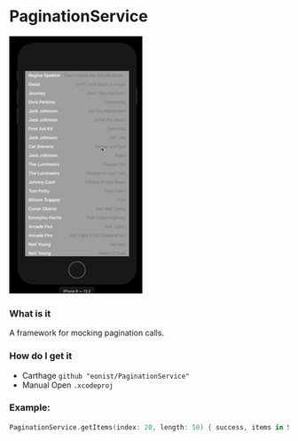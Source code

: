 # PaginationService

<img width="240" alt="img" src="pagination.gif?raw=true">

### What is it
A framework for mocking pagination calls.

### How do I get it
- Carthage `github "eonist/PaginationService"`
- Manual Open `.xcodeproj`

### Example:
```swift
PaginationService.getItems(index: 20, length: 50) { success, items in Swift.print("success: \(success) \(items.count)") } // 30
```
